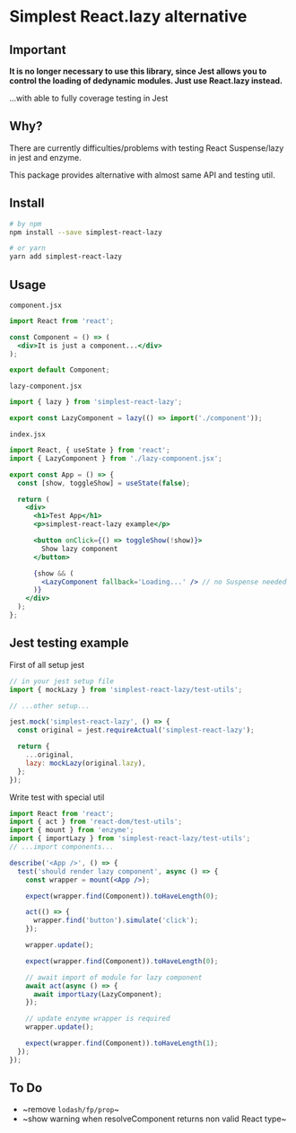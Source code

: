 # Simplest React.lazy alternative

## Important

**It is no longer necessary to use this library, since Jest allows you to control the loading of dedynamic modules. Just use React.lazy instead.** 

...with able to fully coverage testing in Jest

## Why?

There are currently difficulties/problems with testing React Suspense/lazy in jest and enzyme.

This package provides alternative with almost same API and testing util.

## Install

```bash
# by npm
npm install --save simplest-react-lazy

# or yarn
yarn add simplest-react-lazy
```

## Usage

`component.jsx`

```jsx
import React from 'react';

const Component = () => (
  <div>It is just a component...</div>
);

export default Component;
```

`lazy-component.jsx`

```jsx
import { lazy } from 'simplest-react-lazy';

export const LazyComponent = lazy(() => import('./component'));
```

`index.jsx`
```jsx
import React, { useState } from 'react';
import { LazyComponent } from './lazy-component.jsx';

export const App = () => {
  const [show, toggleShow] = useState(false);

  return (
    <div>
      <h1>Test App</h1>
      <p>simplest-react-lazy example</p>

      <button onClick={() => toggleShow(!show)}>
        Show lazy component
      </button>

      {show && (
        <LazyComponent fallback='Loading...' /> // no Suspense needed
      )}
    </div>
  );
};
```

## Jest testing example

First of all setup jest

```jsx
// in your jest setup file
import { mockLazy } from 'simplest-react-lazy/test-utils';

// ...other setup...

jest.mock('simplest-react-lazy', () => {
  const original = jest.requireActual('simplest-react-lazy');

  return {
    ...original,
    lazy: mockLazy(original.lazy),
  };
});
```

Write test with special util

```jsx
import React from 'react';
import { act } from 'react-dom/test-utils';
import { mount } from 'enzyme';
import { importLazy } from 'simplest-react-lazy/test-utils';
// ...import components...

describe('<App />', () => {
  test('should render lazy component', async () => {
    const wrapper = mount(<App />);

    expect(wrapper.find(Component)).toHaveLength(0);

    act(() => {
      wrapper.find('button').simulate('click');
    });

    wrapper.update();

    expect(wrapper.find(Component)).toHaveLength(0);

    // await import of module for lazy component
    await act(async () => {
      await importLazy(LazyComponent);
    });

    // update enzyme wrapper is required
    wrapper.update();

    expect(wrapper.find(Component)).toHaveLength(1);
  });
});
```

## To Do

- ~remove `lodash/fp/prop`~
- ~show warning when resolveComponent returns non valid React type~
